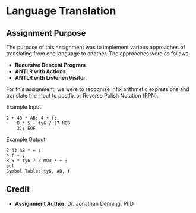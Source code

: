 # Language Translation

## Assignment Purpose

The purpose of this assignment was to implement various approaches of
translating from one language to another. The approaches were as follows:

- **Recursive Descent Program**.
- **ANTLR with Actions**.
- **ANTLR with Listener/Visitor**.

For this assignment, we were to recognize infix arithmetic expressions and
translate the input to postfix or Reverse Polish Notation (RPN).

Example Input:
```
2 + 43 * AB; 4 + f;
    8 * 5 + ty6 / (7 MOD
    3); EOF
```

Example Output:
```
2 43 AB * + ;
4 f + ;
8 5 * ty6 7 3 MOD / + ;
eof
Symbol Table: ty6, AB, f
```

## Credit

- **Assignment Author**: Dr. Jonathan Denning, PhD